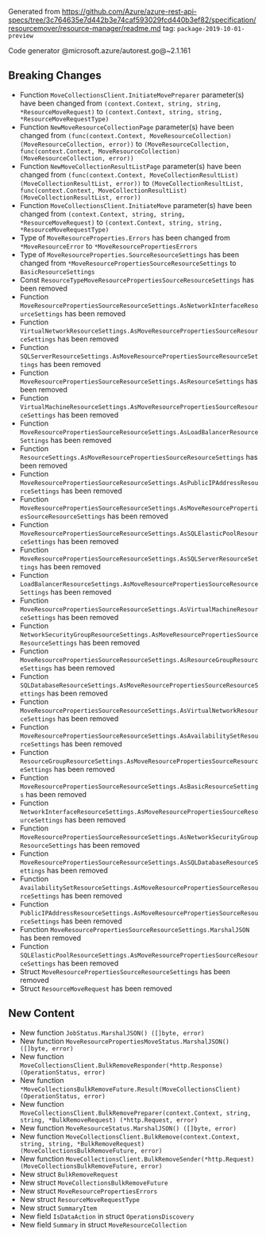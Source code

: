 Generated from https://github.com/Azure/azure-rest-api-specs/tree/3c764635e7d442b3e74caf593029fcd440b3ef82/specification/resourcemover/resource-manager/readme.md tag: `package-2019-10-01-preview`

Code generator @microsoft.azure/autorest.go@~2.1.161

## Breaking Changes

- Function `MoveCollectionsClient.InitiateMovePreparer` parameter(s) have been changed from `(context.Context, string, string, *ResourceMoveRequest)` to `(context.Context, string, string, *ResourceMoveRequestType)`
- Function `NewMoveResourceCollectionPage` parameter(s) have been changed from `(func(context.Context, MoveResourceCollection) (MoveResourceCollection, error))` to `(MoveResourceCollection, func(context.Context, MoveResourceCollection) (MoveResourceCollection, error))`
- Function `NewMoveCollectionResultListPage` parameter(s) have been changed from `(func(context.Context, MoveCollectionResultList) (MoveCollectionResultList, error))` to `(MoveCollectionResultList, func(context.Context, MoveCollectionResultList) (MoveCollectionResultList, error))`
- Function `MoveCollectionsClient.InitiateMove` parameter(s) have been changed from `(context.Context, string, string, *ResourceMoveRequest)` to `(context.Context, string, string, *ResourceMoveRequestType)`
- Type of `MoveResourceProperties.Errors` has been changed from `*MoveResourceError` to `*MoveResourcePropertiesErrors`
- Type of `MoveResourceProperties.SourceResourceSettings` has been changed from `*MoveResourcePropertiesSourceResourceSettings` to `BasicResourceSettings`
- Const `ResourceTypeMoveResourcePropertiesSourceResourceSettings` has been removed
- Function `MoveResourcePropertiesSourceResourceSettings.AsNetworkInterfaceResourceSettings` has been removed
- Function `VirtualNetworkResourceSettings.AsMoveResourcePropertiesSourceResourceSettings` has been removed
- Function `SQLServerResourceSettings.AsMoveResourcePropertiesSourceResourceSettings` has been removed
- Function `MoveResourcePropertiesSourceResourceSettings.AsResourceSettings` has been removed
- Function `VirtualMachineResourceSettings.AsMoveResourcePropertiesSourceResourceSettings` has been removed
- Function `MoveResourcePropertiesSourceResourceSettings.AsLoadBalancerResourceSettings` has been removed
- Function `ResourceSettings.AsMoveResourcePropertiesSourceResourceSettings` has been removed
- Function `MoveResourcePropertiesSourceResourceSettings.AsPublicIPAddressResourceSettings` has been removed
- Function `MoveResourcePropertiesSourceResourceSettings.AsMoveResourcePropertiesSourceResourceSettings` has been removed
- Function `MoveResourcePropertiesSourceResourceSettings.AsSQLElasticPoolResourceSettings` has been removed
- Function `MoveResourcePropertiesSourceResourceSettings.AsSQLServerResourceSettings` has been removed
- Function `LoadBalancerResourceSettings.AsMoveResourcePropertiesSourceResourceSettings` has been removed
- Function `MoveResourcePropertiesSourceResourceSettings.AsVirtualMachineResourceSettings` has been removed
- Function `NetworkSecurityGroupResourceSettings.AsMoveResourcePropertiesSourceResourceSettings` has been removed
- Function `MoveResourcePropertiesSourceResourceSettings.AsResourceGroupResourceSettings` has been removed
- Function `SQLDatabaseResourceSettings.AsMoveResourcePropertiesSourceResourceSettings` has been removed
- Function `MoveResourcePropertiesSourceResourceSettings.AsVirtualNetworkResourceSettings` has been removed
- Function `MoveResourcePropertiesSourceResourceSettings.AsAvailabilitySetResourceSettings` has been removed
- Function `ResourceGroupResourceSettings.AsMoveResourcePropertiesSourceResourceSettings` has been removed
- Function `MoveResourcePropertiesSourceResourceSettings.AsBasicResourceSettings` has been removed
- Function `NetworkInterfaceResourceSettings.AsMoveResourcePropertiesSourceResourceSettings` has been removed
- Function `MoveResourcePropertiesSourceResourceSettings.AsNetworkSecurityGroupResourceSettings` has been removed
- Function `MoveResourcePropertiesSourceResourceSettings.AsSQLDatabaseResourceSettings` has been removed
- Function `AvailabilitySetResourceSettings.AsMoveResourcePropertiesSourceResourceSettings` has been removed
- Function `PublicIPAddressResourceSettings.AsMoveResourcePropertiesSourceResourceSettings` has been removed
- Function `MoveResourcePropertiesSourceResourceSettings.MarshalJSON` has been removed
- Function `SQLElasticPoolResourceSettings.AsMoveResourcePropertiesSourceResourceSettings` has been removed
- Struct `MoveResourcePropertiesSourceResourceSettings` has been removed
- Struct `ResourceMoveRequest` has been removed

## New Content

- New function `JobStatus.MarshalJSON() ([]byte, error)`
- New function `MoveResourcePropertiesMoveStatus.MarshalJSON() ([]byte, error)`
- New function `MoveCollectionsClient.BulkRemoveResponder(*http.Response) (OperationStatus, error)`
- New function `*MoveCollectionsBulkRemoveFuture.Result(MoveCollectionsClient) (OperationStatus, error)`
- New function `MoveCollectionsClient.BulkRemovePreparer(context.Context, string, string, *BulkRemoveRequest) (*http.Request, error)`
- New function `MoveResourceStatus.MarshalJSON() ([]byte, error)`
- New function `MoveCollectionsClient.BulkRemove(context.Context, string, string, *BulkRemoveRequest) (MoveCollectionsBulkRemoveFuture, error)`
- New function `MoveCollectionsClient.BulkRemoveSender(*http.Request) (MoveCollectionsBulkRemoveFuture, error)`
- New struct `BulkRemoveRequest`
- New struct `MoveCollectionsBulkRemoveFuture`
- New struct `MoveResourcePropertiesErrors`
- New struct `ResourceMoveRequestType`
- New struct `SummaryItem`
- New field `IsDataAction` in struct `OperationsDiscovery`
- New field `Summary` in struct `MoveResourceCollection`
